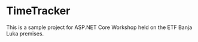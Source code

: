 # TimeTracker

This is a sample project for ASP.NET Core Workshop held on the ETF Banja Luka premises.
